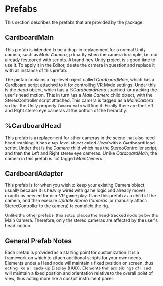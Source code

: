 # Prefabs

This section describes the prefabs that are provided by the package.

## CardboardMain

This prefab is intended to be a drop-in replacement for a normal Unity camera,
such as _Main Camera_, primarily when the camera is simple, i.e. not already
festooned with scripts.  A brand new Unity project is a good time to use it.  To
apply it in the Editor, delete the camera in question and replace it with an
instance of this prefab.

The prefab contains a top-level object called _CardboardMain_, which has a
Cardboard script attached to it for controlling VR Mode settings.  Under this is
the _Head_ object, which has a _%CardboardHead_ attached for tracking the user's
head motion.  That in turn has a _Main Camera_ child object, with the
StereoController script attached.  This camera is tagged as a _MainCamera_ so
that the Unity property `Camera.main` will find it.  Finally there are the Left
and Right stereo eye cameras at the bottom of the hierarchy.

## %CardboardHead

This prefab is a replacement for other cameras in the scene that also need
head-tracking.  It has a top-level object called _Head_ with a CardboardHead
script.  Under that is the _Camera_ child which has the StereoController script,
and then the Left and Right stereo eye cameras.  Unlike _CardboardMain_, the
camera in this prefab is not tagged _MainCamera_.

## CardboardAdapter

This prefab is for when you wish to keep your existing Camera object, usually
because it is heavily wired with game logic and already moves exactly as needed
for non-VR game play.  Place this prefab as a child of the camera, and then
execute _Update Stereo Cameras_ (or manually attach StereoController to the
camera) to complete the rig.

Unlike the other prefabs, this setup places the head-tracked node below the Main
Camera.  Therefore, only the stereo cameras are affected by the user's head
motion.

## General Prefab Notes

Each prefab is provided as a starting point for customization.  It is a
framework on which to attach additional scripts for your own needs.  Elements
under a Head node will maintain a fixed position on screen, thus acting like a
Heads-up Display (HUD).  Elements that are siblings of Head will maintain a
fixed position and orientation relative to the overall point of view, thus
acting more like a cockpit instrument panel.
